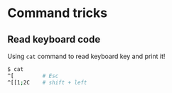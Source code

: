 # Command tricks
## Read keyboard code
Using `cat` command to read keyboard key and print it!
```bash
$ cat
^[         # Esc
^[[1;2C    # shift + left
```